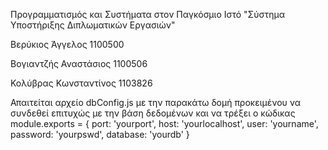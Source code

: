 Προγραμματισμός και Συστήματα στον Παγκόσμιο Ιστό 
"Σύστημα Υποστήριξης Διπλωματικών Εργασιών"

Βερύκιος Άγγελος 1100500

Βογιαντζής Αναστάσιος 1100506

Κολύβρας Κωνσταντίνος 1103826


Απαιτείται αρχείο dbConfig.js με την παρακάτω δομή προκειμένου να συνδεθεί επιτυχώς με την βάση δεδομένων και να τρέξει ο κώδικας 
module.exports = {
    port: 'yourport',
    host: 'yourlocalhost',
    user: 'yourname',
    password: 'yourpswd',
    database: 'yourdb'
  }


